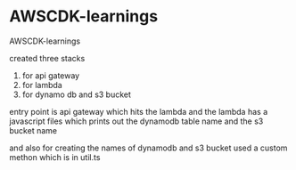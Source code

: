 # AWSCDK-learnings
AWSCDK-learnings

created three stacks 
1) for api gateway 
2) for lambda 
3) for dynamo db and s3 bucket

entry point is api gateway which hits the lambda and the lambda has a javascript files which prints out the dynamodb table name and the s3 bucket name 

and also for creating the names of dynamodb and s3 bucket used a custom methon which is in util.ts 
